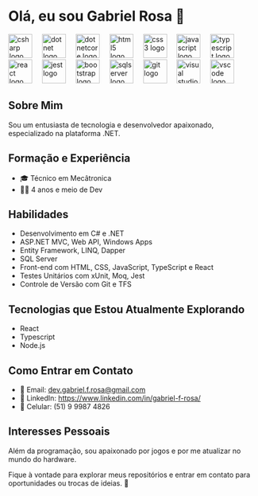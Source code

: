 # Olá, eu sou Gabriel Rosa 👋

<div align="left">
    <img src="https://cdn.jsdelivr.net/gh/devicons/devicon/icons/csharp/csharp-original.svg" height="48" alt="csharp logo"/>
    <img width="12" />    
    <img src="https://cdn.jsdelivr.net/gh/devicons/devicon/icons/dot-net/dot-net-original-wordmark.svg" height="48" alt="dotnet logo"/>
    <img width="12" />
    <img src="https://cdn.jsdelivr.net/gh/devicons/devicon/icons/dotnetcore/dotnetcore-original.svg" height="48" alt="dotnetcore logo"/>
    <img width="12" />
    <img src="https://cdn.jsdelivr.net/gh/devicons/devicon/icons/html5/html5-original.svg" height="48" alt="html5 logo"/>
    <img width="12" />
    <img src="https://cdn.jsdelivr.net/gh/devicons/devicon/icons/css3/css3-original.svg" height="48" alt="css3 logo"/>
    <img width="12" />    
    <img src="https://cdn.jsdelivr.net/gh/devicons/devicon/icons/javascript/javascript-original.svg" height="48" alt="javascript logo"/>
    <img width="12" />        
    <img src="https://cdn.jsdelivr.net/gh/devicons/devicon/icons/typescript/typescript-original.svg" height="48" alt="typescript logo"/>
    <img width="12" />    
    <img src="https://cdn.jsdelivr.net/gh/devicons/devicon/icons/react/react-original-wordmark.svg" height="48" alt="react logo"/>
    <img width="12" />  
    <img src="https://cdn.jsdelivr.net/gh/devicons/devicon/icons/jest/jest-plain.svg" height="48" alt="jest logo"/>
    <img width="12" />
    <img src="https://cdn.jsdelivr.net/gh/devicons/devicon/icons/bootstrap/bootstrap-original.svg" height="48" alt="bootstrap logo" />
    <img width="12" />    
    <img src="https://cdn.jsdelivr.net/gh/devicons/devicon/icons/microsoftsqlserver/microsoftsqlserver-plain-wordmark.svg" height="48" alt="sqlserver logo"/>
    <img width="12" />    
    <img src="https://cdn.jsdelivr.net/gh/devicons/devicon/icons/git/git-original-wordmark.svg" height="48" alt="git logo"/>
    <img width="12" />      
    <img src="https://cdn.jsdelivr.net/gh/devicons/devicon/icons/visualstudio/visualstudio-plain.svg" height="48" alt="visual studio logo"/>
    <img width="12" />
    <img src="https://cdn.jsdelivr.net/gh/devicons/devicon/icons/vscode/vscode-original-wordmark.svg" height="48" alt="vscode logo"/>
</div>

## Sobre Mim
Sou um entusiasta de tecnologia e desenvolvedor apaixonado, especializado na plataforma .NET.

## Formação e Experiência
- 🎓 Técnico em Mecâtronica
- 👨‍💻 4 anos e meio de Dev

## Habilidades
- Desenvolvimento em C# e .NET
- ASP.NET MVC, Web API, Windows Apps
- Entity Framework, LINQ, Dapper
- SQL Server
- Front-end com HTML, CSS, JavaScript, TypeScript e React
- Testes Unitários com xUnit, Moq, Jest
- Controle de Versão com Git e TFS

## Tecnologias que Estou Atualmente Explorando
- React
- Typescript
- Node.js

## Como Entrar em Contato
- 📧 Email: dev.gabriel.f.rosa@gmail.com
- 🔗 LinkedIn: https://www.linkedin.com/in/gabriel-f-rosa/
- 📱 Celular: (51) 9 9987 4826

## Interesses Pessoais
Além da programação, sou apaixonado por jogos e por me atualizar no mundo do hardware.

Fique à vontade para explorar meus repositórios e entrar em contato para oportunidades ou trocas de ideias. 🚀
